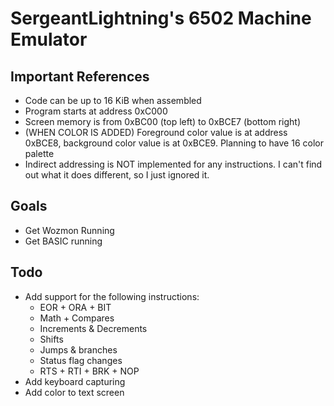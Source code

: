 # SergeantLightning's 6502 Machine Emulator

## Important References

- Code can be up to 16 KiB when assembled
- Program starts at address 0xC000
- Screen memory is from 0xBC00 (top left) to 0xBCE7 (bottom right)
- (WHEN COLOR IS ADDED) Foreground color value is at address 0xBCE8, background color value is at 0xBCE9. Planning to have 16 color palette
- Indirect addressing is NOT implemented for any instructions. I can't find out what it does different, so I just ignored it.

## Goals

- Get Wozmon Running
- Get BASIC running

## Todo
- Add support for the following instructions:
	- EOR + ORA + BIT
	- Math + Compares
	- Increments & Decrements
	- Shifts
	- Jumps & branches
	- Status flag changes
	- RTS + RTI + BRK + NOP
- Add keyboard capturing
- Add color to text screen